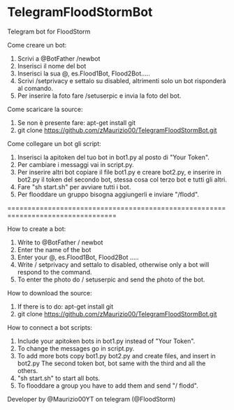 # TelegramFloodStormBot
Telegram bot for FloodStorm

Come creare un bot:
1. Scrivi a @BotFather /newbot
2. Inserisci il nome del bot
3. Inserisci la sua @, es.Flood1Bot, Flood2Bot.....
4. Scrivi /setprivacy e settalo su disabled, altrimenti solo un bot risponderà al comando.
5. Per inserire la foto fare /setuserpic e invia la foto del bot.

Come scaricare la source:
1. Se non è presente fare: apt-get install git
2. git clone https://github.com/zMaurizio00/TelegramFloodStormBot.git

Come collegare un bot gli script:
1. Inserisci la apitoken del tuo bot in bot1.py al posto di "Your Token".
2. Per cambiare i messaggi vai in script.py.
3. Per inserire altri bot copiare il file bot1.py e creare bot2.py, e inserire in bot2.py 
   il token del secondo bot, stessa cosa col terzo bot e tutti gli altri.
4. Fare "sh start.sh" per avviare tutti i bot.
5. Per flooddare un gruppo bisogna aggiungerli e inviare "/flodd".

=================================================================================

How to create a bot:
1. Write to @BotFather / newbot
2. Enter the name of the bot
3. Enter your @, es.Flood1Bot, Flood2Bot .....
4. Write / setprivacy and settalo to disabled, otherwise only a bot will respond to the command.
5. To enter the photo do / setuserpic and send the photo of the bot.

How to download the source:
1. If there is to do: apt-get install git
2. git clone https://github.com/zMaurizio00/TelegramFloodStormBot.git

How to connect a bot scripts:
1. Include your apitoken bots in bot1.py instead of "Your Token".
2. To change the messages go in script.py.
3. To add more bots copy bot1.py bot2.py and create files, and insert in bot2.py
   The second token bot, bot same with the third and all the others.
4. "sh start.sh" to start all bots.
5. To flooddare a group you have to add them and send "/ flodd".

Developer by @Maurizio00YT on telegram (@FloodStorm)
